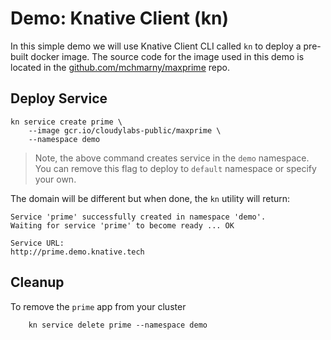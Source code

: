# Demo: Knative Client (kn)

In this simple demo we will use Knative Client CLI called `kn` to deploy a pre-built docker image. The source code for the image used in this demo is located in the [github.com/mchmarny/maxprime](https://github.com/mchmarny/maxprime) repo.

## Deploy Service

```shell
kn service create prime \
    --image gcr.io/cloudylabs-public/maxprime \
    --namespace demo
```

> Note, the above command creates service in the `demo` namespace. You can remove this flag to deploy to `default` namespace or specify your own.

The domain will be different but when done, the `kn` utility will return:

```shell
Service 'prime' successfully created in namespace 'demo'.
Waiting for service 'prime' to become ready ... OK

Service URL:
http://prime.demo.knative.tech
```

## Cleanup

To remove the `prime` app from your cluster

```shell
    kn service delete prime --namespace demo
```
